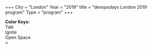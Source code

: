 +++
City = "London"
Year = "2019"
title = "devopsdays London 2019 program"
Type = "program"
+++

<div>
<b>Color Keys:</b>
<div class="col-lg-3 col-md-3 program-element program-talk">Talk</div>
<div class="col-lg-3 col-md-3 program-element program-ignite">Ignite</div>
<div class="col-lg-3 col-md-3 program-element program-open-space">Open Space</div>
<
